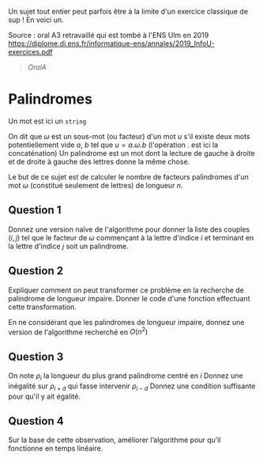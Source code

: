 Un sujet tout entier peut parfois être à la limite d'un exercice classique de sup ! En voici un.

Source : oral A3 retravaillé qui est tombé à l'ENS Ulm en 2019 https://diplome.di.ens.fr/informatique-ens/annales/2019_InfoU-exercices.pdf
> *OralA*

# Palindromes
Un mot est ici un `string`

On dit que $\omega$ est un sous-mot (ou facteur) d'un mot $u$ s'il existe deux mots potentiellement vide $a$, $b$ tel que $u=a.\omega.b$ (l'opération $.$ est ici la concaténation)
Un palindrome est un mot dont la lecture de gauche à droite et de droite à gauche des lettres donne la même chose.

Le but de ce sujet est de calculer le nombre de facteurs palindromes d'un mot $\omega$ (constitué seulement de lettres) de longueur $n$.
## Question 1

Donnez une version naïve de l'algorithme pour donner la liste des couples $(i,j)$ tel que le facteur de $\omega$ commençant à la lettre d'indice $i$ et terminant en la lettre d'indice $j$ soit un palindrome. 

## Question 2
Expliquer comment on peut transformer ce problème en la recherche de palindrome de longueur impaire. Donner le code d'une fonction effectuant cette transformation.

En ne considérant que les palindromes de longueur impaire, donnez une version de l'algorithme recherché en $O(n^2)$ 

## Question 3
On note $\rho_i$ la longueur du plus grand palindrome centré en $i$
Donnez une inégalité sur $\rho_{i+d}$ qui fasse intervenir $\rho_{i-d}$
Donnez une condition suffisante pour qu'il y ait égalité.

## Question 4

Sur la base de cette observation, améliorer l’algorithme pour qu’il fonctionne en temps linéaire.
<!--stackedit_data:
eyJoaXN0b3J5IjpbLTMwNzgzNzMzMiwtNjk2ODEzNDAxLC0zMz
U5NDUxMDQsMTA4MjQxMTUwNl19
-->